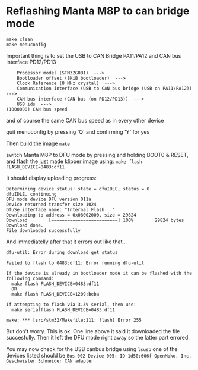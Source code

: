 # Reflashing Manta M8P to can bridge mode

```cd klipper
make clean
make menuconfig
```

Important thing is to set the USB to CAN Bridge PA11/PA12 and CAN bus interface PD12/PD13

```Micro-controller Architecture (STMicroelectronics STM32)  --->
    Processor model (STM32G0B1)  --->
    Bootloader offset (8KiB bootloader)  --->
    Clock Reference (8 MHz crystal)  --->
    Communication interface (USB to CAN bus bridge (USB on PA11/PA12))  --->
    CAN bus interface (CAN bus (on PD12/PD13))  --->
    USB ids  --->
(1000000) CAN bus speed
```

and of course the same CAN bus speed as in every other device

quit menuconfig by pressing 'Q' and confirming 'Y' for yes

Then build the image
`make`

switch Manta M8P to DFU mode by pressing and holding BOOT0 & RESET, and flash the just made klipper image using:
`make flash FLASH_DEVICE=0483:df11`

It should display uploading progress:

```
Determining device status: state = dfuIDLE, status = 0
dfuIDLE, continuing
DFU mode device DFU version 011a
Device returned transfer size 1024
DfuSe interface name: "Internal Flash   "
Downloading to address = 0x08002000, size = 29824
Download        [=========================] 100%        29824 bytes
Download done.
File downloaded successfully
```

And immediatelly after that it errors out like that...

```
dfu-util: Error during download get_status

Failed to flash to 0483:df11: Error running dfu-util

If the device is already in bootloader mode it can be flashed with the
following command:
  make flash FLASH_DEVICE=0483:df11
  OR
  make flash FLASH_DEVICE=1209:beba

If attempting to flash via 3.3V serial, then use:
  make serialflash FLASH_DEVICE=0483:df11

make: *** [src/stm32/Makefile:111: flash] Error 255
```

But don't worry. This is ok. One line above it said it downloaded the file succesfully. Then it left the DFU mode right away so the latter part errored.

You may now check for the USB canbus bridge using
`lsusb`
one of the devices listed should be
`Bus 002 Device 005: ID 1d50:606f OpenMoko, Inc. Geschwister Schneider CAN adapter`

